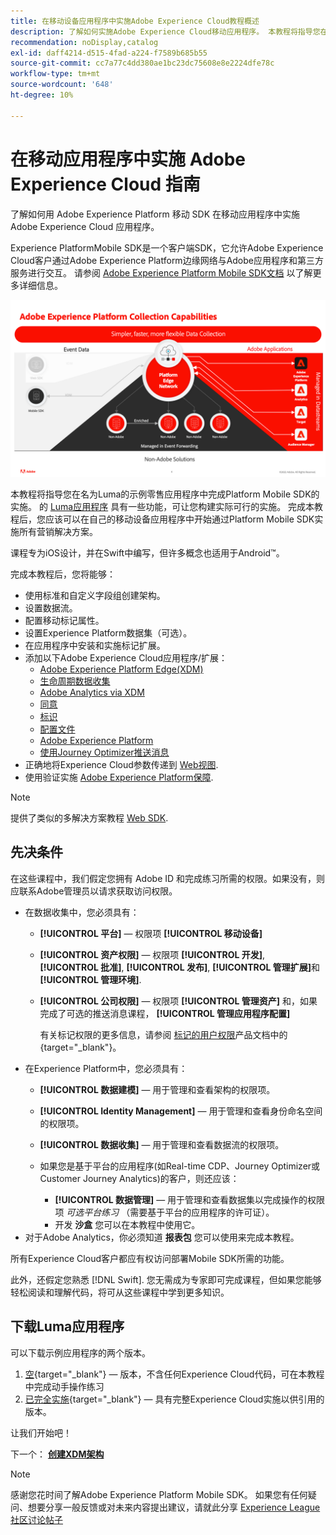 ```yaml
---
title: 在移动设备应用程序中实施Adobe Experience Cloud教程概述
description: 了解如何实施Adobe Experience Cloud移动应用程序。 本教程将指导您在Swift示例应用程序中实施Experience Cloud应用程序。
recommendation: noDisplay,catalog
exl-id: daff4214-d515-4fad-a224-f7589b685b55
source-git-commit: cc7a77c4dd380ae1bc23dc75608e8e2224dfe78c
workflow-type: tm+mt
source-wordcount: '648'
ht-degree: 10%

---
```


# 在移动应用程序中实施 Adobe Experience Cloud 指南

了解如何用 Adobe Experience Platform 移动 SDK 在移动应用程序中实施 Adobe Experience Cloud 应用程序。

Experience PlatformMobile SDK是一个客户端SDK，它允许Adobe Experience Cloud客户通过Adobe Experience Platform边缘网络与Adobe应用程序和第三方服务进行交互。 请参阅 [Adobe Experience Platform Mobile SDK文档](https://aep-sdks.gitbook.io/docs/) 以了解更多详细信息。

![构建设置](assets/data-collection-mobile-sdk.png)


本教程将指导您在名为Luma的示例零售应用程序中完成Platform Mobile SDK的实施。 的 [Luma应用程序](https://github.com/Adobe-Marketing-Cloud/Luma-iOS-Mobile-App) 具有一些功能，可让您构建实际可行的实施。 完成本教程后，您应该可以在自己的移动设备应用程序中开始通过Platform Mobile SDK实施所有营销解决方案。

课程专为iOS设计，并在Swift中编写，但许多概念也适用于Android™。

完成本教程后，您将能够：

* 使用标准和自定义字段组创建架构。
* 设置数据流。
* 配置移动标记属性。
* 设置Experience Platform数据集（可选）。
* 在应用程序中安装和实施标记扩展。
* 添加以下Adobe Experience Cloud应用程序/扩展：
   * [Adobe Experience Platform Edge(XDM)](events.md)
   * [生命周期数据收集](lifecycle-data.md)
   * [Adobe Analytics via XDM](analytics.md)
   * [同意](consent.md)
   * [标识](identity.md)
   * [配置文件](profile.md)
   * [Adobe Experience Platform](platform.md)
   * [使用Journey Optimizer推送消息](journey-optimizer-push.md)
* 正确地将Experience Cloud参数传递到 [Web视图](web-views.md).
* 使用验证实施 [Adobe Experience Platform保障](assurance.md).

>[!NOTE]
>
>提供了类似的多解决方案教程 [Web SDK](../tutorial-web-sdk/overview.md).

## 先决条件

在这些课程中，我们假定您拥有 Adobe ID 和完成练习所需的权限。如果没有，则应联系Adobe管理员以请求获取访问权限。

* 在数据收集中，您必须具有：
   * **[!UICONTROL 平台]** — 权限项 **[!UICONTROL 移动设备]**
   * **[!UICONTROL 资产权限]** — 权限项 **[!UICONTROL 开发]**, **[!UICONTROL 批准]**, **[!UICONTROL 发布]**, **[!UICONTROL 管理扩展]**&#x200B;和 **[!UICONTROL 管理环境]**.
   * **[!UICONTROL 公司权限]** — 权限项 **[!UICONTROL 管理资产]** 和，如果完成了可选的推送消息课程， **[!UICONTROL 管理应用程序配置]**

      有关标记权限的更多信息，请参阅 [标记的用户权限](https://experienceleague.adobe.com/docs/experience-platform/tags/admin/user-permissions.html?lang=zh-Hans)产品文档中的{target=&quot;_blank&quot;}。
* 在Experience Platform中，您必须具有：
   * **[!UICONTROL 数据建模]** — 用于管理和查看架构的权限项。
   * **[!UICONTROL Identity Management]** — 用于管理和查看身份命名空间的权限项。
   * **[!UICONTROL 数据收集]** — 用于管理和查看数据流的权限项。

   * 如果您是基于平台的应用程序(如Real-time CDP、Journey Optimizer或Customer Journey Analytics)的客户，则还应该：
      * **[!UICONTROL 数据管理]** — 用于管理和查看数据集以完成操作的权限项 _可选平台练习_ （需要基于平台的应用程序的许可证）。
      * 开发 **沙盒** 您可以在本教程中使用它。
* 对于Adobe Analytics，你必须知道 **报表包** 您可以使用来完成本教程。

所有Experience Cloud客户都应有权访问部署Mobile SDK所需的功能。

此外，还假定您熟悉 [!DNL Swift]. 您无需成为专家即可完成课程，但如果您能够轻松阅读和理解代码，将可从这些课程中学到更多知识。

## 下载Luma应用程序

可以下载示例应用程序的两个版本。

1. [空](https://github.com/Adobe-Marketing-Cloud/Luma-iOS-Mobile-App){target=&quot;_blank&quot;} — 版本，不含任何Experience Cloud代码，可在本教程中完成动手操作练习
1. [已完全实施](https://github.com/Adobe-Marketing-Cloud/Luma-iOS-Mobile-App){target=&quot;_blank&quot;} — 具有完整Experience Cloud实施以供引用的版本。

让我们开始吧！


下一个： **[创建XDM架构](create-schema.md)**

>[!NOTE]
>
>感谢您花时间了解Adobe Experience Platform Mobile SDK。 如果您有任何疑问、想要分享一般反馈或对未来内容提出建议，请就此分享 [Experience League社区讨论帖子](https://experienceleaguecommunities.adobe.com/t5/adobe-experience-platform-launch/tutorial-discussion-implement-adobe-experience-cloud-in-mobile/td-p/443796)